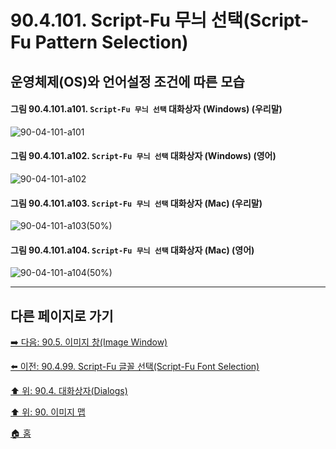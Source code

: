 # 90.4.101. Script-Fu 무늬 선택(Script-Fu Pattern Selection)
## 운영체제(OS)와 언어설정 조건에 따른 모습

<a id="90-04-101-a101"></a>

#### 그림 90.4.101.a101. `Script-Fu 무늬 선택` 대화상자 (Windows) (우리말)
![90-04-101-a101](https://github.com/wonder13662/gimp/assets/15767104/4f425bf0-5e49-4c47-a97f-3e77d9c858bb)

<a id="90-04-101-a102"></a>

#### 그림 90.4.101.a102. `Script-Fu 무늬 선택` 대화상자 (Windows) (영어)
![90-04-101-a102](https://github.com/wonder13662/gimp/assets/15767104/14d59f46-5bca-4916-81e2-50e5bfd7ca36)

<a id="90-04-101-a103"></a>

#### 그림 90.4.101.a103. `Script-Fu 무늬 선택` 대화상자 (Mac) (우리말)
![90-04-101-a103(50%)](https://github.com/wonder13662/gimp/assets/15767104/bf87c653-a903-4287-9702-cddf7459aaa9)

<a id="90-04-101-a104"></a>

#### 그림 90.4.101.a104. `Script-Fu 무늬 선택` 대화상자 (Mac) (영어)
![90-04-101-a104(50%)](https://github.com/wonder13662/gimp/assets/15767104/e5f19ea5-0ecd-42d2-a773-ee9e8ed3a95c)

***

## 다른 페이지로 가기

[➡️ 다음: 90.5. 이미지 창(Image Window)](./90-05-00-image_window.md)

[⬅️ 이전: 90.4.99. Script-Fu 글꼴 선택(Script-Fu Font Selection)](./90-04-99-script_fu_font_selection.md)

[⬆️ 위: 90.4. 대화상자(Dialogs)](./90-04-00-dialogs.md)

[⬆️ 위: 90. 이미지 맵](./90-00-image-map.md)

[🏠 홈](./00-home.md)
